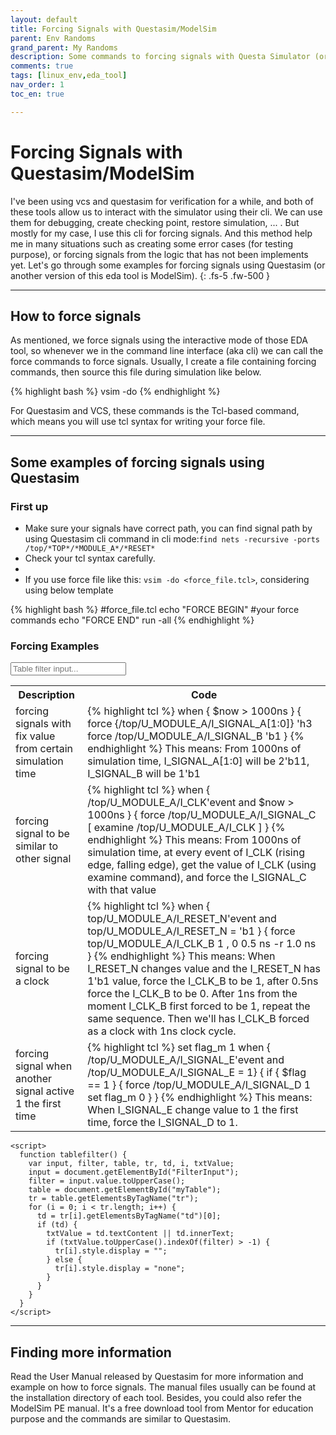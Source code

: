 ```yaml
---
layout: default
title: Forcing Signals with Questasim/ModelSim
parent: Env Randoms
grand_parent: My Randoms
description: Some commands to forcing signals with Questa Simulator (or ModelSim) EDA tool
comments: true
tags: [linux_env,eda_tool]
nav_order: 1
toc_en: true

---
```

# Forcing Signals with Questasim/ModelSim
I've been using vcs and questasim for verification for a while, and both of these tools allow us to interact with the simulator using their cli.
We can use them for debugging, create checking point, restore simulation, ... .
But mostly for my case, I use this cli for forcing signals.
And this method help me in many situations such as creating some error cases (for testing purpose), or forcing signals from the logic that has not been implements yet.
Let's go through some examples for forcing signals using Questasim (or another version of this eda tool is ModelSim).
{: .fs-5 .fw-500 }

---
## How to force signals
As mentioned, we force signals using the interactive mode of those EDA tool, so whenever we in the command line interface (aka cli) we can call the force commands to force signals.
Usually, I create a file containing forcing commands, then source this file during simulation like below.

<div class ="code" markdown="1" >
{% highlight bash %}
  vsim -do <force_file.tcl> <other simulation options>
{% endhighlight %}
</div>

For Questasim and VCS, these commands is the Tcl-based command, which means you will use tcl syntax for writing your force file.

---
## Some examples of forcing signals using Questasim
### First up
* Make sure your signals have correct path, you can find signal path by using Questasim cli command in cli mode:`find nets -recursive -ports /top/*TOP*/*MODULE_A*/*RESET*`
* Check your tcl syntax carefully.
* 
* If you use force file like this: `vsim -do <force_file.tcl>`, considering using below template
<div class ="code" markdown="1" >
{% highlight bash %}
  #force_file.tcl
  echo "FORCE BEGIN"
  #your force commands
  echo "FORCE END"
  run -all
{% endhighlight %}
</div>

### Forcing Examples
<div>
<input type="text" class="tablefilterinput" id="FilterInput" onkeyup="tablefilter()" placeholder="Table filter input..." title="filter input">

<table id="myTable" >
   <tr>
      <th> Description </th>
      <th> Code </th>
   </tr>

   <tr>
      <td>
      forcing signals with fix value from certain simulation time
      </td>
      <td>
      <div class="code">
      {% highlight tcl %}
  when { $now > 1000ns } {
    force {/top/U_MODULE_A/I_SIGNAL_A[1:0]} 'h3           
    force /top/U_MODULE_A/I_SIGNAL_B        'b1
  }
      {% endhighlight %}
This means:
From 1000ns of simulation time, I_SIGNAL_A[1:0] will be 2'b11, I_SIGNAL_B will be 1'b1
      </div>
      </td>
   </tr>

   <tr>
      <td>
      forcing signal to be similar to other signal
      </td>
      <td>
      <div class="code">
      {% highlight tcl %}
  when { /top/U_MODULE_A/I_CLK'event and $now > 1000ns } {
    force /top/U_MODULE_A/I_SIGNAL_C [ examine /top/U_MODULE_A/I_CLK ]
  }
      {% endhighlight %}
This means:
From 1000ns of simulation time, at every event of I_CLK (rising edge, falling edge), get the value of I_CLK (using examine command), and force the I_SIGNAL_C with that value
      </div>
      </td>
   </tr>

   <tr>
      <td>
      forcing signal to be a clock
      </td>
      <td>
      <div class="code">
      {% highlight tcl %}
  when { top/U_MODULE_A/I_RESET_N'event and top/U_MODULE_A/I_RESET_N = 'b1  } {
     force top/U_MODULE_A/I_CLK_B 1 , 0 0.5 ns -r 1.0 ns
  }
      {% endhighlight %}
This means:
When I_RESET_N changes value and the I_RESET_N has 1'b1 value, force the I_CLK_B to be 1, after 0.5ns force the I_CLK_B to be 0.
After 1ns from the moment I_CLK_B first forced to be 1, repeat the same sequence. Then we'll has I_CLK_B forced as a clock with 1ns clock cycle.
      </div>
      </td>
   </tr>

   <tr>
      <td>
      forcing signal when another signal active 1 the first time
      </td>
      <td>
      <div class="code">
      {% highlight tcl %}
  set flag_m 1
  when { /top/U_MODULE_A/I_SIGNAL_E'event and /top/U_MODULE_A/I_SIGNAL_E = 1} {
    if { $flag == 1  } {
      force /top/U_MODULE_A/I_SIGNAL_D 1
      set flag_m 0
    }
  }
      {% endhighlight %}
This means:
When I_SIGNAL_E change value to 1 the first time, force the I_SIGNAL_D to 1.
      </div>
      </td>
   </tr>

</table>

    <script>
      function tablefilter() {
        var input, filter, table, tr, td, i, txtValue;
        input = document.getElementById("FilterInput");
        filter = input.value.toUpperCase();
        table = document.getElementById("myTable");
        tr = table.getElementsByTagName("tr");
        for (i = 0; i < tr.length; i++) {
          td = tr[i].getElementsByTagName("td")[0];
          if (td) {
            txtValue = td.textContent || td.innerText;
            if (txtValue.toUpperCase().indexOf(filter) > -1) {
              tr[i].style.display = "";
            } else {
              tr[i].style.display = "none";
            }
          }
        }
      }
    </script>
</div>

---
## Finding more information
Read the User Manual released by Questasim for more information and example on how to force signals.
The manual files usually can be found at the installation directory of each tool.
Besides, you could also refer the ModelSim PE manual. It's a free download tool from Mentor for education purpose and the commands are similar to Questasim.
